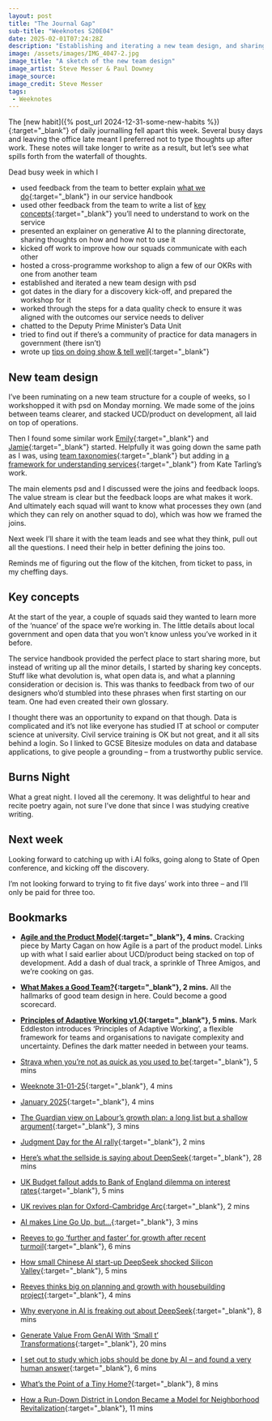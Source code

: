 ```yaml
---
layout: post
title: "The Journal Gap"
sub-title: "Weeknotes S20E04"
date: 2025-02-01T07:24:28Z
description: "Establishing and iterating a new team design, and sharing the key concepts underpinning our service."
image: /assets/images/IMG_4047-2.jpg
image_title: "A sketch of the new team design"
image_artist: Steve Messer & Paul Downey
image_source:
image_credit: Steve Messer
tags:
 - Weeknotes
---
```


The [new habit]({% post_url 2024-12-31-some-new-habits %}){:target="_blank"} of daily journalling fell apart this week. Several busy days and leaving the office late meant I preferred not to type thoughts up after work. These notes will take longer to write as a result, but let’s see what spills forth from the waterfall of thoughts.

Dead busy week in which I

- used feedback from the team to better explain [what we do](https://digital-land.github.io/service-handbook/what-we-do/){:target="_blank"} in our service handbook
- used other feedback from the team to write a list of [key concepts](https://digital-land.github.io/service-handbook/what-we-do/key-concepts/){:target="_blank"} you’ll need to understand to work on the service
- presented an explainer on generative AI to the planning directorate, sharing thoughts on how and how not to use it
- kicked off work to improve how our squads communicate with each other
- hosted a cross-programme workshop to align a few of our OKRs with one from another team
- established and iterated a new team design with psd
- got dates in the diary for a discovery kick-off, and prepared the workshop for it
- worked through the steps for a data quality check to ensure it was aligned with the outcomes our service needs to deliver
- chatted to the Deputy Prime Minister’s Data Unit
- tried to find out if there’s a community of practice for data managers in government (there isn’t)
- wrote up [tips on doing show & tell well](https://boringmagi.cc/2025/01/30/tips-on-doing-show-and-tell-well/){:target="_blank"}

## New team design

I’ve been ruminating on a new team structure for a couple of weeks, so I workshopped it with psd on Monday morning. We made some of the joins between teams clearer, and stacked UCD/product on development, all laid on top of operations. 

Then I found some similar work [Emily](https://hellotacit.com){:target="_blank"} and [Jamie](https://hpp.works){:target="_blank"} started. Helpfully it was going down the same path as I was, using [team taxonomies](https://emilywebber.co.uk/team-taxonomies-for-digital-data-and-technology-organisations/){:target="_blank"} but adding in [a framework for understanding services](https://www.theserviceorg.com/articles/a-common-language-to-understand-services){:target="_blank"} from Kate Tarling’s work. 

The main elements psd and I discussed were the joins and feedback loops. The value stream is clear but the feedback loops are what makes it work. And ultimately each squad will want to know what processes they own (and which they can rely on another squad to do), which was how we framed the joins.

Next week I’ll share it with the team leads and see what they think, pull out all the questions. I need their help in better defining the joins too. 

Reminds me of figuring out the flow of the kitchen, from ticket to pass, in my cheffing days.

## Key concepts

At the start of the year, a couple of squads said they wanted to learn more of the ‘nuance’ of the space we’re working in. The little details about local government and open data that you won’t know unless you’ve worked in it before.

The service handbook provided the perfect place to start sharing more, but instead of writing up all the minor details, I started by sharing key concepts. Stuff like what devolution is, what open data is, and what a planning consideration or decision is. This was thanks to feedback from two of our designers who’d stumbled into these phrases when first starting on our team. One had even created their own glossary.

I thought there was an opportunity to expand on that though. Data is complicated and it’s not like everyone has studied IT at school or computer science at university. Civil service training is OK but not great, and it all sits behind a login. So I linked to GCSE Bitesize modules on data and database applications, to give people a grounding – from a trustworthy public service. 

## Burns Night

What a great night. I loved all the ceremony. It was delightful to hear and recite poetry again, not sure I’ve done that since I was studying creative writing. 

## Next week

Looking forward to catching up with i.AI folks, going along to State of Open conference, and kicking off the discovery.

I’m not looking forward to trying to fit five days’ work into three – and I’ll only be paid for three too.

## Bookmarks

- **[Agile and the Product Model](https://www.svpg.com/the-product-model-and-agile/?trk=feed_main-feed-card_feed-article-content){:target="_blank"}, 4 mins.** Cracking piece by Marty Cagan on how Agile is a part of the product model. Links up with what I said earlier about UCD/product being stacked on top of development. Add a dash of dual track, a sprinkle of Three Amigos, and we’re cooking on gas.

- **[What Makes a Good Team?](https://cate.blog/2025/01/21/what-makes-a-good-team/){:target="_blank"}, 2 mins.** All the hallmarks of good team design in here. Could become a good scorecard.

- **[Principles of Adaptive Working v1.0](https://newwaysofworking.substack.com/p/the-principles-of-adaptive-working?utm_source=share&utm_medium=android&r=71rm1&triedRedirect=true){:target="_blank"}, 5 mins.** Mark Eddleston introduces ‘Principles of Adaptive Working’, a flexible framework for teams and organisations to navigate complexity and uncertainty. Defines the dark matter needed in between your teams.

- [Strava when you’re not as quick as you used to be](https://interconnected.org/home/2025/01/30/strava){:target="_blank"}, 5 mins
- [Weeknote 31-01-25](https://tomcw.xyz/weeknote/weeknote-31-01-25/){:target="_blank"}, 4 mins
- [January 2025](https://chrisballantinethomas.co.uk/posts/2025-01-31/){:target="_blank"}, 4 mins
- [The Guardian view on Labour’s growth plan: a long list but a shallow argument](https://www.theguardian.com/commentisfree/2025/jan/29/the-guardian-view-on-labours-growth-plan-a-long-list-but-a-shallow-argument){:target="_blank"}, 3 mins
- [Judgment Day for the AI rally](https://on.ft.com/4jw4qvw){:target="_blank"}, 2 mins
- [Here’s what the sellside is saying about DeepSeek](https://on.ft.com/40AfJKo){:target="_blank"}, 28 mins
- [UK Budget fallout adds to Bank of England dilemma on interest rates](https://on.ft.com/4jqcbmN){:target="_blank"}, 5 mins
- [UK revives plan for Oxford-Cambridge Arc](https://on.ft.com/3CoSafA){:target="_blank"}, 2 mins
- [AI makes Line Go Up, but…](https://thewavingcat.com/2025/01/ai-makes-line-go-up-but/){:target="_blank"}, 3 mins
- [Reeves to go ‘further and faster’ for growth after recent turmoil](https://on.ft.com/42vZBw6){:target="_blank"}, 6 mins
- [How small Chinese AI start-up DeepSeek shocked Silicon Valley](https://on.ft.com/42q8EyN){:target="_blank"}, 5 mins
- [Reeves thinks big on planning and growth with housebuilding project](https://www.theguardian.com/global/2025/jan/26/reeves-thinks-big-on-planning-and-growth-with-housebuilding-project?CMP=Share_iOSApp_Other){:target="_blank"}, 4 mins
- [Why everyone in AI is freaking out about DeepSeek](https://venturebeat.com/ai/why-everyone-in-ai-is-freaking-out-about-deepseek/){:target="_blank"}, 8 mins
- [Generate Value From GenAI With ‘Small t’ Transformations](https://sloanreview.mit.edu/article/generate-value-from-gen-ai-with-small-t-transformations/){:target="_blank"}, 20 mins
- [I set out to study which jobs should be done by AI – and found a very human answer](https://www.theguardian.com/commentisfree/2025/jan/21/ai-jobs-human-work-relationship-tech){:target="_blank"}, 6 mins
- [What’s the Point of a Tiny Home?](https://www.untappedjournal.com/issues/issue-7/mimi-zeiger-tiny-home-value-small-spaces){:target="_blank"}, 8 mins
- [How a Run-Down District in London Became a Model for Neighborhood Revitalization](https://www.untappedjournal.com/issues/issue-9/somers-town-london-neighborhood-revitalization-housing){:target="_blank"}, 11 mins